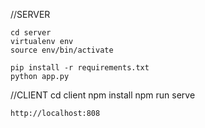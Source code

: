 //SERVER

    cd server
    virtualenv env
    source env/bin/activate
    
    pip install -r requirements.txt
    python app.py

//CLIENT
    cd client
    npm install
    npm run serve

    http://localhost:808
